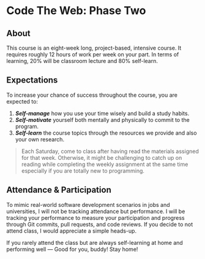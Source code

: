 # Code The Web: Phase Two

## About

This course is an eight-week long, project-based, intensive course. It requires roughly 12 hours of work per week on your part. In terms of learning, 20% will be classroom lecture and 80% self-learn.

## Expectations

To increase your chance of success throughout the course, you are expected to:

1. ***Self-manage*** how you use your time wisely and build a study habits.
2. ***Self-motivate*** yourself both mentally and physically to commit to the program.
3. ***Self-learn*** the course topics through the resources we provide and also your own research.

> Each Saturday, come to class after having read the materials assigned for that week. Otherwise, it might be challenging to catch up on reading while completing the weekly assignment at the same time especially if you are totally new to programming.

## Attendance & Participation

To mimic real-world software development scenarios in jobs and universities, I will not be tracking attendance but performance. I will be tracking your performance to measure your participation and progress through Git commits, pull requests, and code reviews. If you decide to not attend class, I would appreciate a simple heads-up. 

If you rarely attend the class but are always self-learning at home and performing well — Good for you, buddy! Stay home!